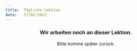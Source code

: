 ```yaml
---
title:  Tägliche Lektion
date:   17/02/2022
---
```


### <center>Wir arbeiten noch an dieser Lektion.</center>
<center>Bitte komme später zurück.</center>